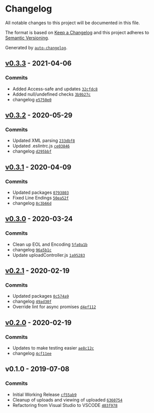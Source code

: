 # Changelog

All notable changes to this project will be documented in this file.

The format is based on [Keep a Changelog](https://keepachangelog.com/en/1.0.0/)
and this project adheres to [Semantic Versioning](https://semver.org/spec/v2.0.0.html).

Generated by [`auto-changelog`](https://github.com/CookPete/auto-changelog).

## [v0.3.3](https://github.com/martinholden-skillsoft/node-scorm-wrapper/compare/v0.3.2...v0.3.3) - 2021-04-06

### Commits

- Added Access-safe and updates [`32cfdc8`](https://github.com/martinholden-skillsoft/node-scorm-wrapper/commit/32cfdc84d4862f07c2d669f5071c934c89289738)
- Added null/undefined checks [`3b9b27c`](https://github.com/martinholden-skillsoft/node-scorm-wrapper/commit/3b9b27c23e83051f7fade0aa6f75a643e583d2c6)
- changelog [`e5750e0`](https://github.com/martinholden-skillsoft/node-scorm-wrapper/commit/e5750e0782565ade9893668447d2d1104db58699)

## [v0.3.2](https://github.com/martinholden-skillsoft/node-scorm-wrapper/compare/v0.3.1...v0.3.2) - 2020-05-29

### Commits

- Updated XML parsing [`233dbf8`](https://github.com/martinholden-skillsoft/node-scorm-wrapper/commit/233dbf8205ad7901b490e8f0b82528e69145cbc7)
- Updated .eslintrc.js [`ce03846`](https://github.com/martinholden-skillsoft/node-scorm-wrapper/commit/ce038461d2ac1ffea3e8fcc4c1b7254e7682b717)
- changelog [`d295bbf`](https://github.com/martinholden-skillsoft/node-scorm-wrapper/commit/d295bbf6302b6819f566055fc9eb314a12e4d714)

## [v0.3.1](https://github.com/martinholden-skillsoft/node-scorm-wrapper/compare/v0.3.0...v0.3.1) - 2020-04-09

### Commits

- Updated packages [`0793803`](https://github.com/martinholden-skillsoft/node-scorm-wrapper/commit/0793803a9ffe97dff665f454486b8c7b4f8eb71b)
- Fixed Line Endings [`50ea52f`](https://github.com/martinholden-skillsoft/node-scorm-wrapper/commit/50ea52f73c52637b147a5ccc76eec5352a6a2db7)
- changelog [`8c3b66d`](https://github.com/martinholden-skillsoft/node-scorm-wrapper/commit/8c3b66d949ba9d3348ebb776ec4accba577bcae8)

## [v0.3.0](https://github.com/martinholden-skillsoft/node-scorm-wrapper/compare/v0.2.1...v0.3.0) - 2020-03-24

### Commits

- Clean up EOL and Encoding [`5fa0a1b`](https://github.com/martinholden-skillsoft/node-scorm-wrapper/commit/5fa0a1b4abf640f509ce5eece58de164e91a8096)
- changelog [`96a5b1c`](https://github.com/martinholden-skillsoft/node-scorm-wrapper/commit/96a5b1c1c4e71d19001dd1a24b97ff4ad15dd6e2)
- Update uploadController.js [`1a95283`](https://github.com/martinholden-skillsoft/node-scorm-wrapper/commit/1a95283cdf702136b3b4f0956661fcfa0e2f6672)

## [v0.2.1](https://github.com/martinholden-skillsoft/node-scorm-wrapper/compare/v0.2.0...v0.2.1) - 2020-02-19

### Commits

- Updated packages [`0c574a9`](https://github.com/martinholden-skillsoft/node-scorm-wrapper/commit/0c574a96791245be6b541b082b33615677ac6244)
- changelog [`49ad30f`](https://github.com/martinholden-skillsoft/node-scorm-wrapper/commit/49ad30fb5b5f628001c75ae5e043686ea21ee757)
- Override lint for async promises [`d4ef112`](https://github.com/martinholden-skillsoft/node-scorm-wrapper/commit/d4ef1121dc1f2f841877fa7e2ae654880661b130)

## [v0.2.0](https://github.com/martinholden-skillsoft/node-scorm-wrapper/compare/v0.1.0...v0.2.0) - 2020-02-19

### Commits

- Updates to make testing easier [`ae8c12c`](https://github.com/martinholden-skillsoft/node-scorm-wrapper/commit/ae8c12c4dbae915c4f5ef8a3c662317dc7de9e25)
- changelog [`4cf11ee`](https://github.com/martinholden-skillsoft/node-scorm-wrapper/commit/4cf11ee44d524d36a01ec618f128aff0495d63b2)

## v0.1.0 - 2019-07-08

### Commits

- Initial Working Release [`cf55ab9`](https://github.com/martinholden-skillsoft/node-scorm-wrapper/commit/cf55ab9ef63dd51a303f4ca023e9b1e8f1011026)
- Cleanup of uploads and viewing of uploaded [`6360754`](https://github.com/martinholden-skillsoft/node-scorm-wrapper/commit/636075464b085f877cf736bfcc00765a65886b15)
- Refactoring from Visual Studio to VSCODE [`403f978`](https://github.com/martinholden-skillsoft/node-scorm-wrapper/commit/403f978f390590fb9791fc16c813fe5210ba996c)
